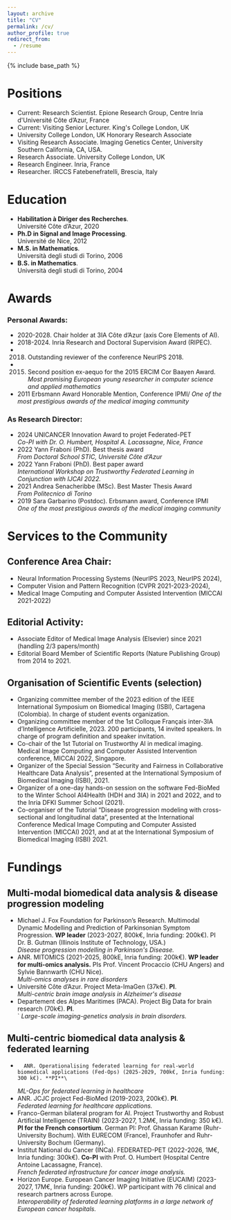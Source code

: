 ```yaml
---
layout: archive
title: "CV"
permalink: /cv/
author_profile: true
redirect_from:
  - /resume
---
```


{% include base_path %}


Positions
======
* Current: Research Scientist. Epione Research Group, Centre Inria d'Université Côte d’Azur, France
* Current: Visiting Senior Lecturer. King's College London, UK
* University College London, UK	Honorary Research Associate 
* Visiting Research Associate. Imaging Genetics Center, University Southern California, CA, USA.
* Research Associate. University College London, UK
* Research Engineer. Inria, France
* Researcher. IRCCS Fatebenefratelli, Brescia, Italy

Education
======
- **Habilitation à Diriger des Recherches**.\
Université Côte d’Azur, 2020
- **Ph.D in Signal and Image Processing**.\
Université de Nice, 2012
- **M.S. in Mathematics**.\
Università degli studi di Torino, 2006
- **B.S. in Mathematics**.\
 Università degli studi di Torino, 2004

Awards
======
### Personal Awards:

- 2020-2028. Chair holder at 3IA Côte d’Azur (axis Core Elements of AI). 
- 2018-2024. Inria Research and Doctoral Supervision Award (RIPEC).
- 2018. Outstanding reviewer  of the conference NeurIPS 2018.
- 2015. Second position ex-aequo for the 2015 ERCIM Cor Baayen Award.\
*Most promising European young researcher in computer science and applied mathematics*
- 2011 Erbsmann Award Honorable Mention, Conference IPMI/
*One of the most prestigious awards of the medical imaging community*

### As Research Director:

- 2024 UNICANCER Innovation Award to projet Federated-PET\
*Co-PI with Dr. O. Humbert, Hospital A. Lacassagne, Nice, France*
- 2022 Yann Fraboni (PhD). Best thesis award\
*From Doctoral School STIC, Université Côte d’Azur*
- 2022 Yann Fraboni (PhD). Best paper award\
*International Workshop on Trustworthy Federated Learning in Conjunction with IJCAI 2022.*
- 2021 Andrea Senacheribbe (MSc). Best Master Thesis Award\
*From Politecnico di Torino*
- 2019 Sara Garbarino (Postdoc). Erbsmann award, Conference IPMI\
*One of the most prestigious awards of the medical imaging community*


Services to the Community 
======
## Conference Area Chair:

-	Neural Information Processing Systems (NeurIPS 2023, NeurIPS 2024), 
-	Computer Vision and Pattern Recognition (CVPR 2021-2023-2024), 
-	Medical Image Computing and Computer Assisted Intervention (MICCAI 2021-2022)

##  Editorial Activity:

-	Associate Editor of Medical Image Analysis (Elsevier) since 2021 (handling 2/3 papers/month)
-	Editorial Board Member of Scientific Reports (Nature Publishing Group) from 2014 to 2021. 

##  Organisation of Scientific Events (selection)

-	Organizing committee member of the 2023 edition of the IEEE International Symposium on Biomedical Imaging (ISBI), Cartagena (Colombia). In charge of student events organization. 
-	Organizing committee member of the 1st Colloque Français inter-3IA d’Intelligence Artificielle, 2023. 200 participants, 14 invited speakers. In charge of program definition and speaker invitation.
-	Co-chair of the 1st Tutorial on Trustworthy AI in medical imaging. Medical Image Computing and Computer Assisted Intervention conference, MICCAI 2022, Singapore.  
- 	Organizer of the Special Session “Security and Fairness in Collaborative Healthcare Data Analysis”, presented at the International Symposium of Biomedical Imaging (ISBI), 2021.
-	Organizer of a one-day hands-on session on the software Fed-BioMed to the Winter School AI4Health (HDH and 3IA) in 2021 and 2022, and to the Inria DFKI Summer School (2021).
-	Co-organiser of the Tutorial “Disease progression modeling with cross-sectional and longitudinal data”, presented at the International Conference Medical Image Computing and Computer Assisted Intervention (MICCAI) 2021, and at at the International Symposium of Biomedical Imaging (ISBI) 2021. 

Fundings
=====
## Multi-modal biomedical data analysis & disease progression modeling

-	Michael J. Fox Foundation for Parkinson’s Research. Multimodal Dynamic Modelling and Prediction of Parkinsonian Symptom Progression. **WP leader** (2023-2027, 800k€, Inria funding: 200k€). PI Dr. B. Gutman (Illinois Institute of Technology, USA.)\
	*Disease progression modelling in Parkinson's Disease.* 
-	ANR. MITOMICS (2021-2025, 800kE, Inria funding: 200k€). **WP leader for multi-omics analysis.** PIs Prof. Vincent Procaccio (CHU Angers) and Sylvie Bannwarth (CHU Nice).\
	*Multi-omics analyses in rare disorders* 
-	Université Côte d’Azur. Project Meta-ImaGen (37k€). **PI**.\
	*Multi-centric brain image analysis in Alzheimer's disease*
-	Departement des Alpes Maritimes (PACA). Project Big Data for brain research (70k€). **PI**. \
`	*Large-scale imaging-genetics analysis in brain disorders.*

## Multi-centric biomedical data analysis & federated learning

-       ANR. Operationalising federated learning for real-world biomedical applications (Fed-Ops) (2025-2029, 700k€, Inria funding: 300 k€). **PI**\
	*ML-Ops for federated learning in healthcare* 
-	ANR. JCJC project Fed-BioMed (2019-2023, 200k€). **PI**. \
        *Federated learning for healthcare applications.* 
-	Franco-German bilateral program for AI. Project Trustworthy and Robust Artificial Intelligence (TRAIN) (2023-2027, 1.2M€, Inria funding: 350 k€). **PI for the French consortium**. German PI: Prof. Ghassan Karame (Ruhr-University Bochum). With EURECOM (France), Fraunhofer and Ruhr-University Bochum (Germany). 
-	Institut National du Cancer (INCa). FEDERATED-PET (2022-2026, 1M€, Inria funding: 300k€). **Co-PI** with Prof. O. Humbert (Hospital Centre Antoine Lacassagne, France).\
	*French federated infrastructure for cancer image analysis.*                      
-	Horizon Europe. European Cancer Imaging Initiative (EUCAIM) (2023-2027, 17M€, Inria funding: 200k€). WP participant with 76 clinical and research partners across Europe. \
	*Interoperability of federated learning platforms in a large network of European cancer hospitals.*

